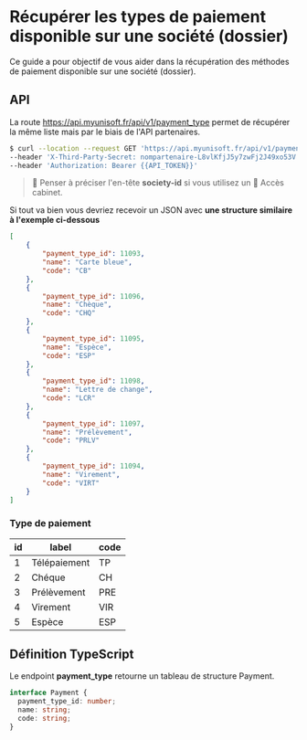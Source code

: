 # Récupérer les types de paiement disponible sur une société (dossier)
Ce guide a pour objectif de vous aider dans la récupération des méthodes de paiement disponible sur une société (dossier).

## API

La route https://api.myunisoft.fr/api/v1/payment_type permet de récupérer la même liste mais par le biais de l'API partenaires.

```bash
$ curl --location --request GET 'https://api.myunisoft.fr/api/v1/payment_type' \
--header 'X-Third-Party-Secret: nompartenaire-L8vlKfjJ5y7zwFj2J49xo53V' \
--header 'Authorization: Bearer {{API_TOKEN}}'
```

> 👀 Penser à préciser l'en-tête **society-id** si vous utilisez un 🔹 Accès cabinet.

Si tout va bien vous devriez recevoir un JSON avec **une structure similaire à l'exemple ci-dessous**
```json
[
    {
        "payment_type_id": 11093,
        "name": "Carte bleue",
        "code": "CB"
    },
    {
        "payment_type_id": 11096,
        "name": "Chèque",
        "code": "CHQ"
    },
    {
        "payment_type_id": 11095,
        "name": "Espèce",
        "code": "ESP"
    },
    {
        "payment_type_id": 11098,
        "name": "Lettre de change",
        "code": "LCR"
    },
    {
        "payment_type_id": 11097,
        "name": "Prélèvement",
        "code": "PRLV"
    },
    {
        "payment_type_id": 11094,
        "name": "Virement",
        "code": "VIRT"
    }
]
```

### Type de paiement

| id | label | code |
| --- | --- | --- |
| 1 | Télépaiement | TP |
| 2 | Chéque | CH |
| 3 | Prélèvement | PRE |
| 4 | Virement | VIR |
| 5 | Espèce | ESP |

## Définition TypeScript

Le endpoint **payment_type** retourne un tableau de structure Payment.

```ts
interface Payment {
  payment_type_id: number;
  name: string;
  code: string;
}
```
